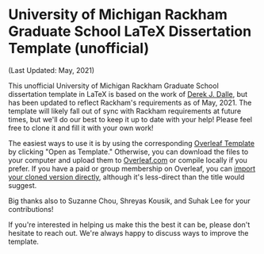 # University of Michigan Rackham Graduate School LaTeX Dissertation Template (unofficial)
(Last Updated: May, 2021)

This unofficial University of Michigan Rackham Graduate School dissertation template in LaTeX is based on the work of [Derek J. Dalle](http://www-personal.umich.edu/~dalle/codes/thesis-umich/), but has been updated to reflect Rackham's requirements as of May, 2021. The template will likely fall out of sync with Rackham requirements at future times, but we'll do our best to keep it up to date with your help! Please feel free to clone it and fill it with your own work!

The easiest ways to use it is by using the corresponding [Overleaf Template](https://www.overleaf.com/latex/templates/university-of-michigan-dissertation-template-2020/vmssjcrpzvmq) by clicking "Open as Template." Otherwise, you can download the files to your computer and upload them to [Overleaf.com](https://www.overleaf.com) or compile locally if you prefer. If you have a paid or group membership on Overleaf, you can [import your cloned version directly](https://www.overleaf.com/learn/how-to/How_do_I_push_a_new_project_to_Overleaf_via_git%3F), although it's less-direct than the title would suggest.

Big thanks also to Suzanne Chou, Shreyas Kousik, and Suhak Lee for your contributions!

If you're interested in helping us make this the best it can be, please don't hesitate to reach out. We're always happy to discuss ways to improve the template.
